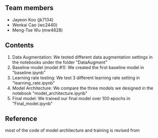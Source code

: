 ## Team members
- Jayeon Koo (jk7134)
- Wenkai Cao (wc2440)
- Meng-Tse Wu (mw4828)

## Contents
1. Data Augmentation: We tested different data augmentation settings in the notebooks under the folder "DataAugment"
2. Baseline model (model #1): We created the first baseline model in "baseline.ipynb"
3. Learning rate testing: We test 3 different learning rate setting in "learning_rate.ipynb"
4. Model Architecture: We compare the three models we designed in the notebook "model_architecture.ipynb"
5. Final model: We trained our final model over 100 epochs in "Final_model.ipynb"

## Reference
most of the code of model architecture and training is revised from
